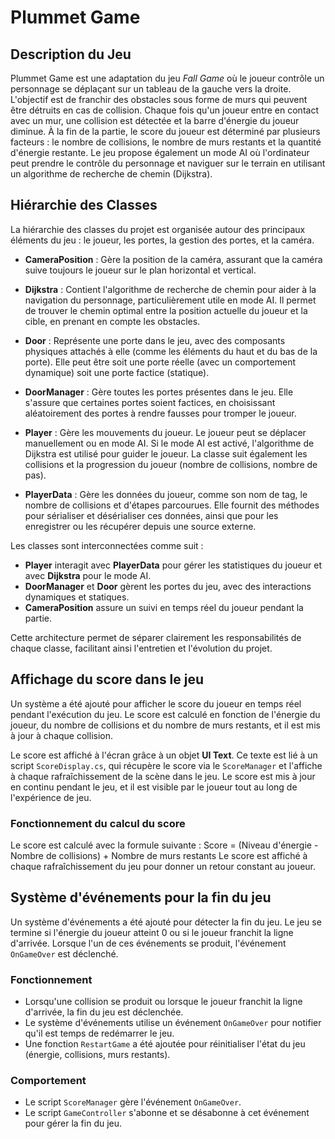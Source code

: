 # Plummet Game

## Description du Jeu

Plummet Game est une adaptation du jeu *Fall Game* où le joueur contrôle un personnage se déplaçant sur un tableau de la gauche vers la droite. L'objectif est de franchir des obstacles sous forme de murs qui peuvent être détruits en cas de collision. Chaque fois qu'un joueur entre en contact avec un mur, une collision est détectée et la barre d'énergie du joueur diminue. À la fin de la partie, le score du joueur est déterminé par plusieurs facteurs : le nombre de collisions, le nombre de murs restants et la quantité d'énergie restante. Le jeu propose également un mode AI où l'ordinateur peut prendre le contrôle du personnage et naviguer sur le terrain en utilisant un algorithme de recherche de chemin (Dijkstra).

## Hiérarchie des Classes

La hiérarchie des classes du projet est organisée autour des principaux éléments du jeu : le joueur, les portes, la gestion des portes, et la caméra.

- **CameraPosition** : Gère la position de la caméra, assurant que la caméra suive toujours le joueur sur le plan horizontal et vertical.
  
- **Dijkstra** : Contient l'algorithme de recherche de chemin pour aider à la navigation du personnage, particulièrement utile en mode AI. Il permet de trouver le chemin optimal entre la position actuelle du joueur et la cible, en prenant en compte les obstacles.

- **Door** : Représente une porte dans le jeu, avec des composants physiques attachés à elle (comme les éléments du haut et du bas de la porte). Elle peut être soit une porte réelle (avec un comportement dynamique) soit une porte factice (statique).

- **DoorManager** : Gère toutes les portes présentes dans le jeu. Elle s'assure que certaines portes soient factices, en choisissant aléatoirement des portes à rendre fausses pour tromper le joueur.

- **Player** : Gère les mouvements du joueur. Le joueur peut se déplacer manuellement ou en mode AI. Si le mode AI est activé, l'algorithme de Dijkstra est utilisé pour guider le joueur. La classe suit également les collisions et la progression du joueur (nombre de collisions, nombre de pas).

- **PlayerData** : Gère les données du joueur, comme son nom de tag, le nombre de collisions et d'étapes parcourues. Elle fournit des méthodes pour sérialiser et désérialiser ces données, ainsi que pour les enregistrer ou les récupérer depuis une source externe.

Les classes sont interconnectées comme suit :
- **Player** interagit avec **PlayerData** pour gérer les statistiques du joueur et avec **Dijkstra** pour le mode AI.
- **DoorManager** et **Door** gèrent les portes du jeu, avec des interactions dynamiques et statiques.
- **CameraPosition** assure un suivi en temps réel du joueur pendant la partie.

Cette architecture permet de séparer clairement les responsabilités de chaque classe, facilitant ainsi l'entretien et l'évolution du projet.

## Affichage du score dans le jeu

Un système a été ajouté pour afficher le score du joueur en temps réel pendant l'exécution du jeu. Le score est calculé en fonction de l'énergie du joueur, du nombre de collisions et du nombre de murs restants, et il est mis à jour à chaque collision. 

Le score est affiché à l'écran grâce à un objet **UI Text**. Ce texte est lié à un script `ScoreDisplay.cs`, qui récupère le score via le `ScoreManager` et l'affiche à chaque rafraîchissement de la scène dans le jeu. Le score est mis à jour en continu pendant le jeu, et il est visible par le joueur tout au long de l'expérience de jeu.

### Fonctionnement du calcul du score
Le score est calculé avec la formule suivante : Score = (Niveau d'énergie - Nombre de collisions) + Nombre de murs restants
Le score est affiché à chaque rafraîchissement du jeu pour donner un retour constant au joueur.

## Système d'événements pour la fin du jeu

Un système d'événements a été ajouté pour détecter la fin du jeu. Le jeu se termine si l'énergie du joueur atteint 0 ou si le joueur franchit la ligne d'arrivée. Lorsque l'un de ces événements se produit, l'événement `OnGameOver` est déclenché.

### Fonctionnement
- Lorsqu'une collision se produit ou lorsque le joueur franchit la ligne d'arrivée, la fin du jeu est déclenchée.
- Le système d'événements utilise un événement `OnGameOver` pour notifier qu'il est temps de redémarrer le jeu.
- Une fonction `RestartGame` a été ajoutée pour réinitialiser l'état du jeu (énergie, collisions, murs restants).

### Comportement
- Le script `ScoreManager` gère l'événement `OnGameOver`.
- Le script `GameController` s'abonne et se désabonne à cet événement pour gérer la fin du jeu.
